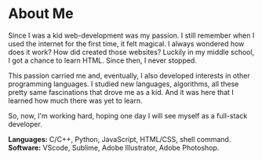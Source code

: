# About Me

Since I was a kid web-development was my passion. I still remember when I used the internet for the first time, it felt magical. I always wondered how does it work? How did created those websites? Luckily in my middle school, I got a chance to learn HTML. Since then, I never stopped.

This passion carried me and, eventually, I also developed interests in other programming languages. I studied new languages, algorithms, all these pretty same fascinations that drove me as a kid. And it was here that I learned how much there was yet to learn.

So, now, I'm working hard, hoping one day I will see myself as a full-stack developer.

**Languages:** C/C++, Python, JavaScript, HTML/CSS, shell command.</br>
**Software:** VScode, Sublime, Adobe Illustrator, Adobe Photoshop.
